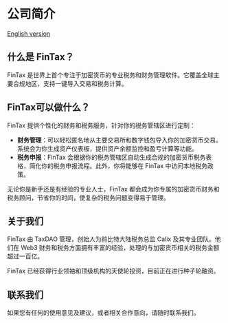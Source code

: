 # 公司简介

[English version](../)

## 什么是 FinTax？

FinTax 是世界上首个专注于加密货币的专业税务和财务管理软件。它覆盖全球主要合规地区，支持一键导入交易和税务计算。



## FinTax可以做什么？

FinTax 提供个性化的财务和税务服务，针对你的税务管辖区进行定制：

* **财务管理**：可以轻松匿名地从主要交易所和数字钱包导入你的加密货币交易。系统会为你生成资产仪表板，提供资产余额监控和盈亏计算等功能。
* **税务申报**：FinTax 会根据你的税务管辖区自动生成合规的加密货币税务表格，简化你的税务申报流程。此外，你将能够在 FinTax 中访问本地税务政策。

无论你是新手还是有经验的专业人士，FinTax 都会成为你专属的加密货币财务和税务顾问，节省你的时间，使复杂的税务问题变得易于管理。



## 关于我们

FinTax 由 TaxDAO 管理，创始人为前比特大陆税务总监 Calix 及其专业团队。他们在 Web3 财务和税务方面拥有丰富的经验，处理的与加密货币相关的税务金额超过一百亿。

FinTax 已经获得行业领袖和顶级机构的天使轮投资，目前正在进行种子轮融资。



## 联系我们

如果您有任何的使用意见及建议，或者相关合作意向，请随时联系我们。

<figure><img src="../.gitbook/assets/image (17).png" alt=""><figcaption></figcaption></figure>

